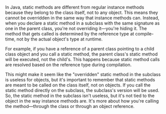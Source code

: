 In Java, static methods are different from regular instance methods because they belong to the class itself, not to any object. This means they cannot be overridden in the same way that instance methods can. Instead, when you declare a static method in a subclass with the same signature as one in the parent class, you're not overriding it—you're hiding it. The method that gets called is determined by the reference type at compile-time, not by the actual object's type at runtime. 

For example, if you have a reference of a parent class pointing to a child class object and you call a static method, the parent class's static method will be executed, not the child's. This happens because static method calls are resolved based on the reference type during compilation. 

This might make it seem like the "overridden" static method in the subclass is useless for objects, but it's important to remember that static methods are meant to be called on the class itself, not on objects. If you call the static method directly on the subclass, the subclass's version will be used. So, the static method in the subclass isn't useless, but it's not tied to the object in the way instance methods are. It's more about how you're calling the method—through the class or through an object reference.